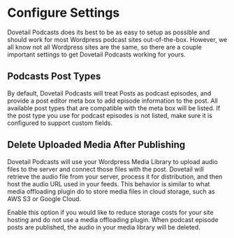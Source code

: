 # Configure Settings

Dovetail Podcasts does its best to be as easy to setup as possible and should work for most Wordpress podcast sites out-of-the-box. However, we all know not all Wordpress sites are the same, so there are a couple important settings to get Dovetail Podcasts working for yours.

## Podcasts Post Types

By default, Dovetail Podcasts will treat Posts as podcast episodes, and provide a post editor meta box to add episode information to the post. All available post types that are compatible with the meta box will be listed. If the post type you use for podcast episodes is not listed, make sure it is configured to support custom fields.

## Delete Uploaded Media After Publishing

Dovetail Podcasts will use your Wordpress Media Library to upload audio files to the server and connect those files with the post. Dovetail will retrieve the audio file from your server, process it for distribution, and then host the audio URL used in your feeds. This behavior is similar to what media offloading plugin do to store media files in cloud storage, such as AWS S3 or Google Cloud.

Enable this option if you would like to reduce storage costs for your site hosting and do not use a media offloading plugin. When podcast episode posts are published, the audio in your media library will be deleted.
